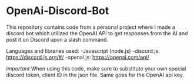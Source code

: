 # OpenAi-Discord-Bot
This repository contains code from a personal project where I made a discord bot which utilized the OpenAI API to get responses from the AI and post it on Discord upon a slash command.

Languages and libraries used:
-Javascript (node.js)
-discord.js: https://discord.js.org/#/
-openai.js: https://openai.com/api/

*important* 
When using this code, make sure to substitute your own special discord token, client ID in the json file. Same goes for the OpenAI api key.

